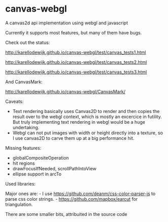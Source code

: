 # canvas-webgl
A canvas2d api implementation using webgl and javascript

Currently it supports most features, but many of them have bugs. 

Check out the status:

http://karellodewijk.github.io/canvas-webgl/test/canvas_tests1.html

http://karellodewijk.github.io/canvas-webgl/test/canvas_tests2.html

http://karellodewijk.github.io/canvas-webgl/test/canvas_tests3.html

And CanvasMark:

http://karellodewijk.github.io/canvas-webgl/CanvasMark/

Caveats:

- Text rendering basically uses Canvas2D to render and then copies the result over to the webgl context, which is mostly an excercice in futility. But truly implementing text rendering in webgl would be a huge undertaking.
- Webgl can not put images with width or height directly into a texture, so I use canvas2D to carve them up at a big performance hit.

Missing features:

- globalCompositeOperation
- hit regions
- drawFocusIfNeeded, scrollPathIntoView
- ellipse support in arcTo

Used libraries:

Major ones are:
	- I use https://github.com/deanm/css-color-parser-js to parse css color strings. 
	- https://github.com/mapbox/earcut for triangulation.

There are some smaller bits, attribuited in the source code